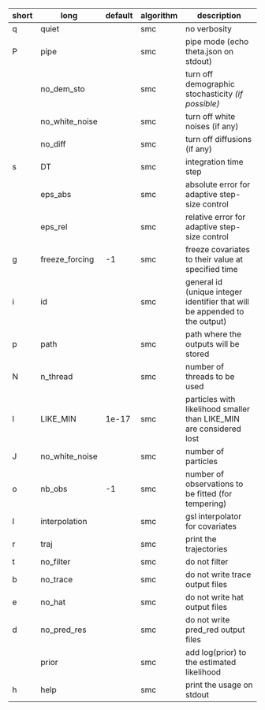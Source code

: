 
 
 short |     long             |     default     | algorithm |                   description
------ | -------------------- | ----------------|-----------|-------------------------------------------------
  q    |   quiet              |                 |  smc      |  no verbosity
  P    |   pipe               |                 |  smc      |  pipe mode (echo theta.json on stdout)
       |   no_dem_sto         |                 |  smc      |  turn off demographic stochasticity *(if possible)*
       |   no_white_noise     |                 |  smc      |  turn off white noises (if any)
       |   no_diff            |                 |  smc      |  turn off diffusions (if any)
  s    |   DT                 |                 |  smc      |  integration time step
       |   eps_abs            |                 |  smc      |  absolute error for adaptive step-size control
       |   eps_rel            |                 |  smc      |  relative error for adaptive step-size control
  g    |   freeze_forcing     |      -1         |  smc      |  freeze covariates to their value at specified time
  i    |   id                 |                 |  smc      |  general id (unique integer identifier that will be appended to the output)
  p    |   path               |                 |  smc      |  path where the outputs will be stored
  N    |   n_thread           |                 |  smc      |  number of threads to be used
  l    |   LIKE_MIN           |     1e-17       |  smc      |  particles with likelihood smaller than LIKE_MIN are considered lost
  J    |   no_white_noise     |                 |  smc      |  number of particles
  o    |   nb_obs             |      -1         |  smc      |  number of observations to be fitted (for tempering)
  I    |   interpolation      |                 |  smc      |  gsl interpolator for covariates
  r    |   traj               |                 |  smc      |  print the trajectories
  t    |   no_filter          |                 |  smc      |  do not filter
  b    |   no_trace           |                 |  smc      |  do not write trace output files
  e    |   no_hat             |                 |  smc      |  do not write hat output files
  d    |   no_pred_res        |                 |  smc      |  do not write pred_red output files
       |   prior              |                 |  smc      |  add log(prior) to the estimated likelihood
  h    |   help               |                 |  smc      |  print the usage on stdout
  
